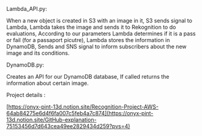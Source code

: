 Lambda_API.py:

When a new object is created in S3 with an image in it,
S3 sends signal to Lambda,
Lambda takes the image and sends it to Rekognition to do evaluations,
According to our parameters Lambda determines if it is a pass or fail (for a passaport picutre),
Lambda stores the information in DynamoDB,
Sends and SNS signal to inform subscribers about the new image and its conditions.

DynamoDB.py:

Creates an API for our DynamoDB database,
If called returns the information about certain image.

Project details :

[https://onyx-pint-13d.notion.site/Recognition-Project-AWS-64ab84275e6d4f6fa007c5feb4a7c874](https://onyx-pint-13d.notion.site/GitHub-explanation-75153456d7d643cea49ee2829434d259?pvs=4)
